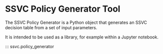# SSVC Policy Generator Tool

The SSVC Policy Generator is a Python object that generates an SSVC decision
table from a set of input parameters.

It is intended to be used as a library, for example within a Jupyter notebook.

::: ssvc.policy_generator
